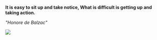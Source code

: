 **It is easy to sit up and take notice, What is difficult is getting up and taking action.**

*"Honore de Balzac"*

![](https://api.nosense.lol/ghvc/?username=cdfrm)